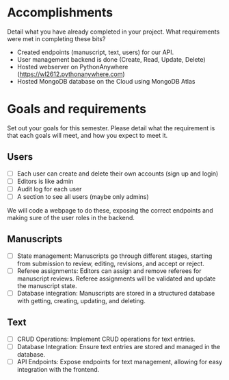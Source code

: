 # Accomplishments
Detail what you have already completed in your project. What requirements were met in completing these bits?
- Created endpoints (manuscript, text, users) for our API.
- User management backend is done (Create, Read, Update, Delete)
- Hosted webserver on PythonAnywhere (https://wl2612.pythonanywhere.com)
- Hosted MongoDB database on the Cloud using MongoDB Atlas

# Goals and requirements
Set out your goals for this semester. Please detail what the requirement is that each goals will meet, and how you expect to meet it.

## Users
- [ ] Each user can create and delete their own accounts (sign up and login)
- [ ] Editors is like admin
- [ ] Audit log for each user
- [ ] A section to see all users (maybe only admins)

We will code a webpage to do these, exposing the correct endpoints and making sure of the user roles in the backend.


## Manuscripts
- [ ] State management: Manuscripts go through different stages, starting from submission to review, editing, revisions, and accept or reject. 
- [ ] Referee assignments: Editors can assign and remove referees for manuscript reviews. Referee assignments will be validated and update the manuscript state.
- [ ] Database integration: Manuscripts are stored in a structured database with getting, creating, updating, and deleting.

## Text
- [ ] CRUD Operations: Implement CRUD operations for text entries.
- [ ] Database Integration: Ensure text entries are stored and managed in the database.
- [ ] API Endpoints: Expose endpoints for text management, allowing for easy integration with the frontend.
